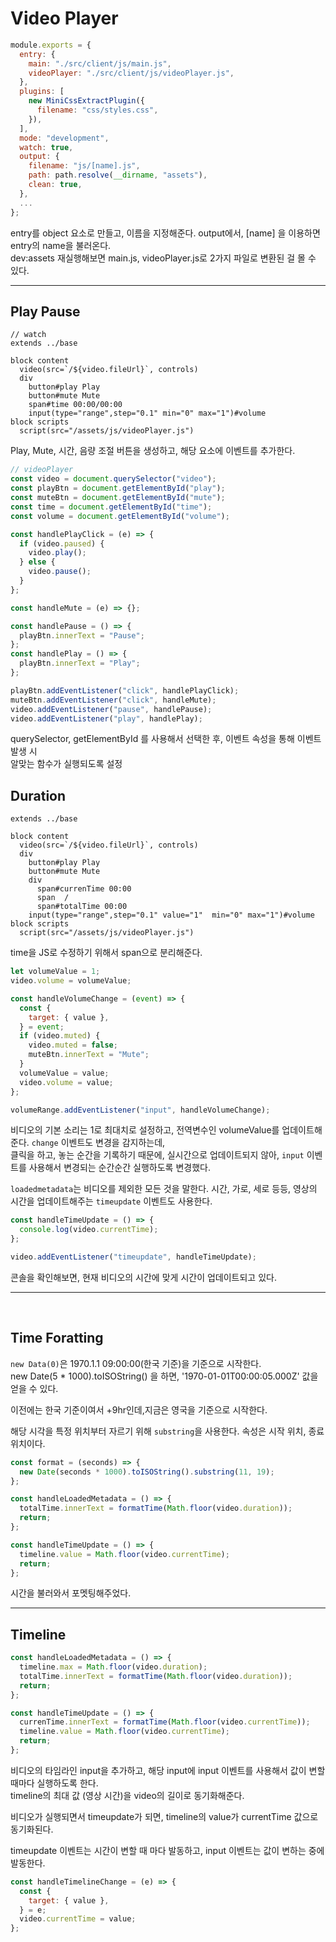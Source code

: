 # Video Player

```js
module.exports = {
  entry: {
    main: "./src/client/js/main.js",
    videoPlayer: "./src/client/js/videoPlayer.js",
  },
  plugins: [
    new MiniCssExtractPlugin({
      filename: "css/styles.css",
    }),
  ],
  mode: "development",
  watch: true,
  output: {
    filename: "js/[name].js",
    path: path.resolve(__dirname, "assets"),
    clean: true,
  },
  ...
};
```

entry를 object 요소로 만들고, 이름을 지정해준다. output에서, [name] 을 이용하면 entry의 name을 불러온다.  
dev:assets 재실행해보면 main.js, videoPlayer.js로 2가지 파일로 변환된 걸 몰 수 있다.

---

## Play Pause

```pug
// watch
extends ../base

block content
  video(src=`/${video.fileUrl}`, controls)
  div
    button#play Play
    button#mute Mute
    span#time 00:00/00:00
    input(type="range",step="0.1" min="0" max="1")#volume
block scripts
  script(src="/assets/js/videoPlayer.js")
```

Play, Mute, 시간, 음량 조절 버튼을 생성하고, 해당 요소에 이벤트를 추가한다.

```js
// videoPlayer
const video = document.querySelector("video");
const playBtn = document.getElementById("play");
const muteBtn = document.getElementById("mute");
const time = document.getElementById("time");
const volume = document.getElementById("volume");

const handlePlayClick = (e) => {
  if (video.paused) {
    video.play();
  } else {
    video.pause();
  }
};

const handleMute = (e) => {};

const handlePause = () => {
  playBtn.innerText = "Pause";
};
const handlePlay = () => {
  playBtn.innerText = "Play";
};

playBtn.addEventListener("click", handlePlayClick);
muteBtn.addEventListener("click", handleMute);
video.addEventListener("pause", handlePause);
video.addEventListener("play", handlePlay);
```

querySelector, getElementById 를 사용해서 선택한 후, 이벤트 속성을 통해 이벤트 발생 시  
알맞는 함수가 실행되도록 설정

## Duration

```pug
extends ../base

block content
  video(src=`/${video.fileUrl}`, controls)
  div
    button#play Play
    button#mute Mute
    div
      span#currenTime 00:00
      span  /
      span#totalTime 00:00
    input(type="range",step="0.1" value="1"  min="0" max="1")#volume
block scripts
  script(src="/assets/js/videoPlayer.js")
```

time을 JS로 수정하기 위해서 span으로 분리해준다.

```js
let volumeValue = 1;
video.volume = volumeValue;

const handleVolumeChange = (event) => {
  const {
    target: { value },
  } = event;
  if (video.muted) {
    video.muted = false;
    muteBtn.innerText = "Mute";
  }
  volumeValue = value;
  video.volume = value;
};

volumeRange.addEventListener("input", handleVolumeChange);
```

비디오의 기본 소리는 1로 최대치로 설정하고, 전역변수인 volumeValue를 업데이트해준다. `change` 이벤트도 변경을 감지하는데,  
클릭을 하고, 놓는 순간을 기록하기 때문에, 실시간으로 업데이트되지 않아, `input` 이벤트를 사용해서 변경되는 순간순간 실행하도록 변경했다.

`loadedmetadata`는 비디오를 제외한 모든 것을 말한다. 시간, 가로, 세로 등등, 영상의 시간을 업데이트해주는 `timeupdate` 이벤트도 사용한다.

```js
const handleTimeUpdate = () => {
  console.log(video.currentTime);
};

video.addEventListener("timeupdate", handleTimeUpdate);
```

콘솔을 확인해보면, 현재 비디오의 시간에 맞게 시간이 업데이트되고 있다.

---

<br>

## Time Foratting

`new Data(0)`은 1970.1.1 09:00:00(한국 기준)을 기준으로 시작한다.  
new Date(5 \* 1000).toISOString() 을 하면, '1970-01-01T00:00:05.000Z' 값을 얻을 수 있다.

이전에는 한국 기준이여서 +9hr인데,지금은 영국을 기준으로 시작한다.

해당 시각을 특정 위치부터 자르기 위해 `substring`을 사용한다. 속성은 시작 위치, 종료 위치이다.

```js
const format = (seconds) => {
  new Date(seconds * 1000).toISOString().substring(11, 19);
};

const handleLoadedMetadata = () => {
  totalTime.innerText = formatTime(Math.floor(video.duration));
  return;
};

const handleTimeUpdate = () => {
  timeline.value = Math.floor(video.currentTime);
  return;
};
```

시간을 불러와서 포멧팅해주었다.

---

## Timeline

```js
const handleLoadedMetadata = () => {
  timeline.max = Math.floor(video.duration);
  totalTime.innerText = formatTime(Math.floor(video.duration));
  return;
};

const handleTimeUpdate = () => {
  currenTime.innerText = formatTime(Math.floor(video.currentTime));
  timeline.value = Math.floor(video.currentTime);
  return;
};
```

비디오의 타임라인 input을 추가하고, 해당 input에 input 이벤트를 사용해서 값이 변할때마다 실행하도록 한다.  
timeline의 최대 값 (영상 시간)을 video의 길이로 동기화해준다.

비디오가 실행되면서 timeupdate가 되면, timeline의 value가 currentTime 값으로 동기화된다.

timeupdate 이벤트는 시간이 변할 때 마다 발동하고, input 이벤트는 값이 변하는 중에 발동한다.

```js
const handleTimelineChange = (e) => {
  const {
    target: { value },
  } = e;
  video.currentTime = value;
};
```
